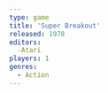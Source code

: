 ```yaml
---
type: game
title: 'Super Breakout'
released: 1978
editors: 
  -Atari
players: 1
genres:
  - Action
---
```

